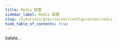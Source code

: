 ```yaml
---
title: Redis 配置
sidebar_label: Redis 配置
slug: /tutorials/grpc/server/configuration/redis
hide_table_of_contents: true
---
```

balala...